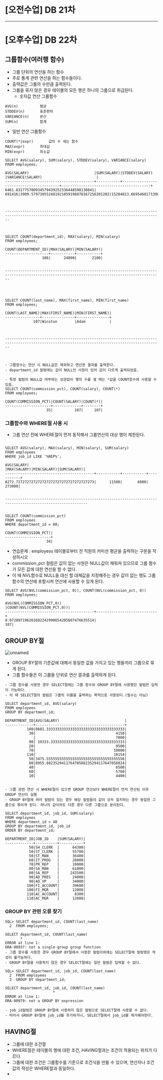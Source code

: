 # [오전수업] DB 21차

---

# [오후수업] DB 22차
## 그룹함수(여러행 함수)
- 그룹 단위의 연산을 하는 함수
- 주로 통계 관련 연산을 하는 함수들이다.
- 출력값은 그룹의 수만큼 출력된다.
- 그룹을 묶지 않은 경우 테이블의 모든 행은 하나의 그룹으로 취급된다.
  - 숫자값 연산 그룹함수
```
AVG(n)			평균
STDDEV(n)		표준편차
VARIANCE(n)		분산
SUM(n)			합계
```
  - 일반 연산 그룹함수
```
COUNT(*|expr)		값의 수 세는 함수
MAX(expr)		최대값
MIN(expr)		최소값
```
```
SELECT AVG(salary), SUM(salary), STDDEV(salary), VARIANCE(salary)
FROM employees;

AVG(SALARY)                              |SUM(SALARY)|STDDEV(SALARY)                           |VARIANCE(SALARY)                         |
-----------------------------------------+-----------+-----------------------------------------+-----------------------------------------+
6461.831775700934579439252336448598130841|     691416|3909.579730552481921059198878167256201202|15284813.66954681713983424440134015164874|



----------------------------------------------------------------------------------------------------------------------------------------------



SELECT COUNT(department_id), MAX(salary), MIN(salary)
FROM employees;

COUNT(DEPARTMENT_ID)|MAX(SALARY)|MIN(SALARY)|
--------------------+-----------+-----------+
                 106|      24000|       2100|
                 
                 
----------------------------------------------------------------------------------------------------------------------------------------------




SELECT COUNT(last_name), MAX(first_name), MIN(first_name)
FROM employees;

COUNT(LAST_NAME)|MAX(FIRST_NAME)|MIN(FIRST_NAME)|
----------------+---------------+---------------+
             107|Winston        |Adam           |



----------------------------------------------------------------------------------------------------------------------------------------------



- 그룹함수는 연산 시 NULL값은 제외하고 연산한 결과를 출력한다.
- department_id 컬럼에는 값이 NULL인 사원이 있어 값이 다르게 출력되었음.

- 특정 컬럼의 NULL값 여부와는 상관없이 행의 수를 셀 때는 *값을 COUNT함수에 사용할 수 있음.
SELECT COUNT(commission_pct), COUNT(salary), COUNT(*)
FROM employees;

COUNT(COMMISSION_PCT)|COUNT(SALARY)|COUNT(*)|
---------------------+-------------+--------+
                   35|          107|     107|

```

### 그룹함수와 WHERE절 사용 시
- 그룹 연산 전에 WHERE절이 먼저 동작해서 그룹연산의 대상 행이 제한된다.
```

SELECT AVG(salary), MAX(salary), MIN(salary), SUM(salary)
FROM employees
WHERE job_id LIKE '%REP%';

AVG(SALARY)                              |MAX(SALARY)|MIN(SALARY)|SUM(SALARY)|
-----------------------------------------+-----------+-----------+-----------+
8272.727272727272727272727272727272727273|      11500|       6000|     273000|


------------------------------------------------------------------------------------------------------------


SELECT COUNT(commission_pct)
FROM employees
WHERE department_id = 80;

COUNT(COMMISSION_PCT)|
---------------------+
                   34|
```

- 연습문제 : employess 테이블로부터 전 직원의 커미션 평균을 출력하는 구문을 작성하시오
- commission_pct 컬럼은 값이 없는 사원은 NULL값이 채워져 있으므로 그룹 함수가 모든 값에 대한 연산을 할 수 없다.
- 이 때 NVL함수로 NULL을 대신 할 대체값을 지정해주는 경우 값이 없는 행도 그룹함수의 연산에 포함시켜 연산에 사용할 수 있게 된다.

```
SELECT AVG(NVL(commission_pct, 0)), COUNT(NVL(commission_pct, 0))
FROM employees;

AVG(NVL(COMMISSION_PCT,0))               |COUNT(NVL(COMMISSION_PCT,0))|
-----------------------------------------+----------------------------+
0.072897196261682242990654205607476635514|                         107|
```

## GROUP BY절

![unnamed](https://user-images.githubusercontent.com/95197594/163750377-688c21ec-2ceb-4f39-a7d6-935049bee6a9.png)

- GROUP BY절의 기준값에 대해서 동일한 값을 가지고 있는 행들끼리 그룹으로 묶게 된다.
- 그룹 함수들은 이 그룹들 단위로 연산 결과를 출력하게 된다.

```
- 그룹 함수를 사용한 경우 SELECT절에는 그룹 함수와 GROUP BY절에 사용했던 컬럼만 입력이 가능하다. 
- 이 때 SELECT절의 컬럼은 그룹의 이름을 출력하는 목적으로 사용된다.(필수는 아님)

SELECT department_id, AVG(salary)
FROM employees
GROUP BY department_id;

DEPARTMENT_ID|AVG(SALARY)                              |
-------------+-----------------------------------------+
          100|8601.333333333333333333333333333333333333|
           30|                                     4150|
             |                                     7000|
           90| 19333.3333333333333333333333333333333333|
           20|                                     9500|
           70|                                    10000|
          110|                                    10154|
           50|3475.555555555555555555555555555555555556|
           80|8955.882352941176470588235294117647058824|
           40|                                     6500|
           60|                                     5760|
           10|                                     4400|
           
```
```
- 그룹 관련 연산 시 WHERE절이 있으면 GROUP 연산보다 WHERE절이 먼저 연산된 이후 GROUP 연산이 실행
- GROUP BY절에 여러 컬럼이 있는 경우 해당 컬럼들의 값이 모두 일치하는 경우 동일한 그룹으로 묶이게 된다. 하나의 값이라도 다른 경우 다른 그룹으로 분리된다.

SELECT department_id, job_id, SUM(salary)
FROM employees
WHERE department_id > 40
GROUP BY department_id, job_id
ORDER BY department_id;

DEPARTMENT_ID|JOB_ID    |SUM(SALARY)|
-------------+----------+-----------+
           50|SH_CLERK  |      64300|
           50|ST_CLERK  |      55700|
           50|ST_MAN    |      36400|
           60|IT_PROG   |      28800|
           70|PR_REP    |      10000|
           80|SA_MAN    |      61000|
           80|SA_REP    |     243500|
           90|AD_PRES   |      24000|
           90|AD_VP     |      34000|
          100|FI_ACCOUNT|      39600|
          100|FI_MGR    |      12008|
          110|AC_ACCOUNT|       8300|
          110|AC_MGR    |      12008|
```

### GROUP BY 관련 오류 찾기
```
SQL> SELECT department_id, COUNT(last_name)
  2  FROM employees;

SELECT department_id, COUNT(last_name)
       *
ERROR at line 1:
ORA-00937: not a single-group group function
- 그룹 함수를 사용한 경우 GROUP BY절에서 사용한 컬럼이외에는 SELECT절에 컬럼명은 작성이 불가능하다.
- GROUP BY절을 사용하지 않은 경우 SELECT절에는 일반 컬럼은 입력할 수 없다.
```
         
```
SQL> SELECT department_id, job_id, COUNT(last_name)
  2  FROM employees
  3  GROUP BY department_id;

SELECT department_id, job_id, COUNT(last_name)
                      *
ERROR at line 1:
ORA-00979: not a GROUP BY expression

- job_id컬럼은 GROUP BY절에 사용하지 않은 컬럼으로 SELECT절에 사용할 수 없다.
- 따라서 GROUP BY절에 job_id를 추가하거나, SELECT절에서 job_id를 제거해야한다.
```

## HAVING절
- 그룹에 대한 조건절
- WHERE절은 테이블의 행에 대한 조건, HAVING절과는 조건이 적용되는 위치가 다르다.
- 그룹에 대한 조건은 그룹함수를 기준으로 조건식을 만들 수 있으며, 연산자나 조건값의 작성은 WHERE절과 동일하다.
- 





